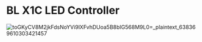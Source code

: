 # BL X1C LED Controller
![toGKyCV8M2jkFdsNoYVi9lXFvhDUoa5B8bIG568M9L0=_plaintext_638369610303421457](https://github.com/FairyTaleLABs/blx1cledctrl/assets/76262830/2e49f325-7b0c-42e8-a985-115b8faf4b5d)
